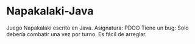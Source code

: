 # Napakalaki-Java
Juego Napakalaki escrito en Java. Asignatura: PDOO 
Tiene un bug: Solo debería combatir una vez por turno. Es fácil de arreglar.
